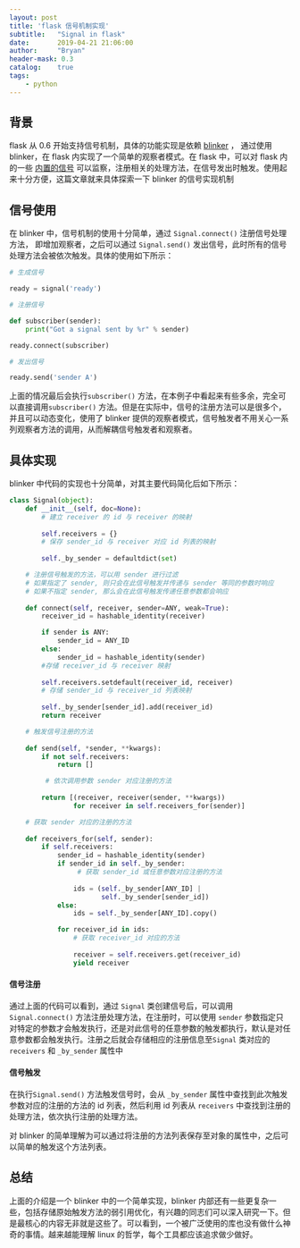 ```yaml
---
layout: post
title: 'flask 信号机制实现'
subtitle:   "Signal in flask"
date:       2019-04-21 21:06:00
author:     "Bryan"
header-mask: 0.3
catalog:    true
tags:
    - python
---
```


## 背景

flask 从 0.6 开始支持信号机制，具体的功能实现是依赖 [blinker](<https://github.com/jek/blinker>) ， 通过使用 blinker，在 flask 内实现了一个简单的观察者模式。在 flask 中，可以对 flask 内的一些 [内置的信号](<https://dormousehole.readthedocs.io/en/latest/api.html#core-signals-list>) 可以监察，注册相关的处理方法，在信号发出时触发。使用起来十分方便，这篇文章就来具体探索一下 blinker 的信号实现机制

## 信号使用

在 blinker 中，信号机制的使用十分简单，通过 `Signal.connect()`  注册信号处理方法， 即增加观察者，之后可以通过 `Signal.send()` 发出信号，此时所有的信号处理方法会被依次触发。具体的使用如下所示：

```python
# 生成信号

ready = signal('ready')

# 注册信号

def subscriber(sender):
    print("Got a signal sent by %r" % sender)

ready.connect(subscriber)

# 发出信号

ready.send('sender A')
```

上面的情况最后会执行`subscriber()` 方法，在本例子中看起来有些多余，完全可以直接调用`subscriber()` 方法。但是在实际中，信号的注册方法可以是很多个，并且可以动态变化，使用了 blinker 提供的观察者模式，信号触发者不用关心一系列观察者方法的调用，从而解耦信号触发者和观察者。

## 具体实现

blinker 中代码的实现也十分简单，对其主要代码简化后如下所示：

```python
class Signal(object):
    def __init__(self, doc=None):
        # 建立 receiver 的 id 与 receiver 的映射
        
        self.receivers = {}
        # 保存 sender_id 与 receiver 对应 id 列表的映射
        
        self._by_sender = defaultdict(set)   

    # 注册信号触发的方法，可以用 sender 进行过滤
    # 如果指定了 sender, 则只会在此信号触发并传递与 sender 等同的参数时响应
    # 如果不指定 sender, 那么会在此信号触发传递任意参数都会响应
    
    def connect(self, receiver, sender=ANY, weak=True):
        receiver_id = hashable_identity(receiver)

        if sender is ANY:
            sender_id = ANY_ID
        else:
            sender_id = hashable_identity(sender)
        #存储 receiver_id 与 receiver 映射
        
        self.receivers.setdefault(receiver_id, receiver) 
        # 存储 sender_id 与 receiver_id 列表映射
        
        self._by_sender[sender_id].add(receiver_id) 
        return receiver

    # 触发信号注册的方法
    
    def send(self, *sender, **kwargs):
        if not self.receivers:
            return []

         # 依次调用参数 sender 对应注册的方法
        
        return [(receiver, receiver(sender, **kwargs))
                for receiver in self.receivers_for(sender)]

    # 获取 sender 对应的注册的方法
    
    def receivers_for(self, sender):
        if self.receivers:
            sender_id = hashable_identity(sender)
            if sender_id in self._by_sender:
                 # 获取 sender_id 或任意参数对应注册的方法
                
                ids = (self._by_sender[ANY_ID] |
                       self._by_sender[sender_id])
            else:
                ids = self._by_sender[ANY_ID].copy()

            for receiver_id in ids:
                # 获取 receiver_id 对应的方法
                
                receiver = self.receivers.get(receiver_id) 
                yield receiver

```

#### 信号注册

通过上面的代码可以看到，通过 `Signal` 类创建信号后，可以调用`Signal.connect()` 方法注册处理方法，在注册时，可以使用 `sender` 参数指定只对特定的参数才会触发执行，还是对此信号的任意参数的触发都执行，默认是对任意参数都会触发执行。注册之后就会存储相应的注册信息至`Signal` 类对应的`receivers`  和 `_by_sender` 属性中

#### 信号触发

在执行`Signal.send()` 方法触发信号时，会从 `_by_sender` 属性中查找到此次触发参数对应的注册的方法的 id 列表，然后利用 id 列表从 `receivers` 中查找到注册的处理方法，依次执行注册的处理方法。

对 blinker 的简单理解为可以通过将注册的方法列表保存至对象的属性中，之后可以简单的触发这个方法列表。

## 总结

上面的介绍是一个 blinker 中的一个简单实现，blinker 内部还有一些更复杂一些，包括存储原始触发方法的弱引用优化，有兴趣的同志们可以深入研究一下。但是最核心的内容无非就是这些了。可以看到，一个被广泛使用的库也没有做什么神奇的事情。越来越能理解 linux 的哲学，每个工具都应该追求做少做好。